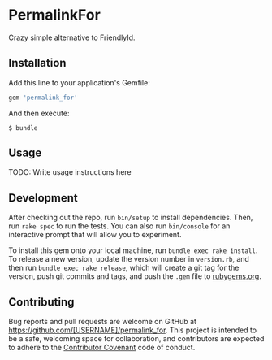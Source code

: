 # PermalinkFor

Crazy simple alternative to FriendlyId.

## Installation

Add this line to your application's Gemfile:

```ruby
gem 'permalink_for'
```

And then execute:

    $ bundle

## Usage

TODO: Write usage instructions here

## Development

After checking out the repo, run `bin/setup` to install dependencies. Then, run `rake spec` to run the tests. You can also run `bin/console` for an interactive prompt that will allow you to experiment.

To install this gem onto your local machine, run `bundle exec rake install`. To release a new version, update the version number in `version.rb`, and then run `bundle exec rake release`, which will create a git tag for the version, push git commits and tags, and push the `.gem` file to [rubygems.org](https://rubygems.org).

## Contributing

Bug reports and pull requests are welcome on GitHub at https://github.com/[USERNAME]/permalink_for. This project is intended to be a safe, welcoming space for collaboration, and contributors are expected to adhere to the [Contributor Covenant](http://contributor-covenant.org) code of conduct.

